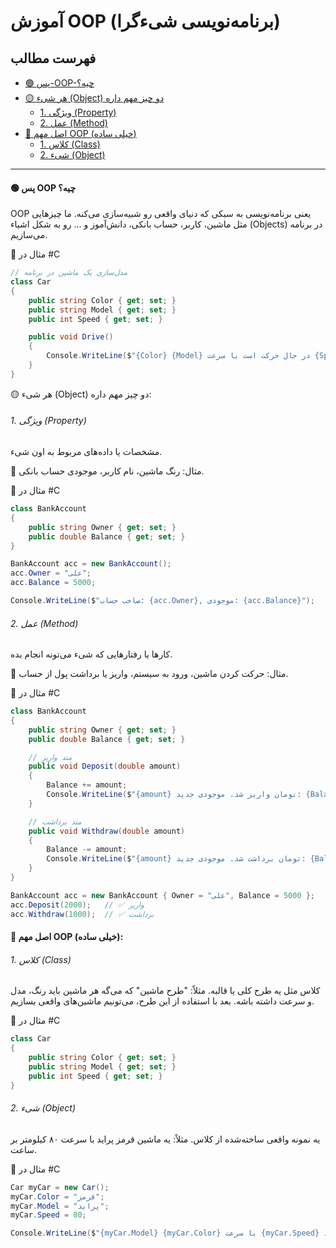 # آموزش OOP (برنامه‌نویسی شیءگرا)

## فهرست مطالب
- [🟢 پس-OOP-چیه؟](#-🟢-پس-OOP-چیه؟)
- [🟡 هر شیء (Object) دو چیز مهم داره](#🟡-هر-شیء-object-دو-چیز-مهم-داره)
  - [1. ویژگی (Property)](#1-ویژگی-property)
  - [2. عمل (Method)](#2-عمل-method)
- [🔵 اصل مهم OOP (خیلی ساده)](#🔵-اصل-مهم-oop-خیلی-ساده)
  - [1. کلاس (Class)](#1-کلاس-class)
  - [2. شیء (Object)](#2-شیء-object)

---

#### 🟢 پس OOP چیه؟

OOP یعنی برنامه‌نویسی به سبکی که دنیای واقعی رو شبیه‌سازی می‌کنه.
ما چیزهایی مثل ماشین، کاربر، حساب بانکی، دانش‌آموز و ... رو به شکل اشیاء (Objects) در برنامه می‌سازیم.

🔹 مثال در #C
```csharp
// مدل‌سازی یک ماشین در برنامه
class Car
{
    public string Color { get; set; }
    public string Model { get; set; }
    public int Speed { get; set; }

    public void Drive()
    {
        Console.WriteLine($"{Color} {Model} در حال حرکت است با سرعت {Speed} کیلومتر!");
    }
}
```

🟡 هر شیء (Object) دو چیز مهم داره:
###### 1. ویژگی (Property)

مشخصات یا داده‌های مربوط به اون شیء.

📌 مثال: رنگ ماشین، نام کاربر، موجودی حساب بانکی.

🔹 مثال در #C
```csharp
class BankAccount
{
    public string Owner { get; set; }
    public double Balance { get; set; }
}

```
```csharp
BankAccount acc = new BankAccount();
acc.Owner = "علی";
acc.Balance = 5000;

Console.WriteLine($"صاحب حساب: {acc.Owner}, موجودی: {acc.Balance}");
```

###### 2. عمل (Method)

کارها یا رفتارهایی که شیء می‌تونه انجام بده.

📌 مثال: حرکت کردن ماشین، ورود به سیستم، واریز یا برداشت پول از حساب.

🔹 مثال در #C
```csharp
class BankAccount
{
    public string Owner { get; set; }
    public double Balance { get; set; }

    // متد واریز
    public void Deposit(double amount)
    {
        Balance += amount;
        Console.WriteLine($"{amount} تومان واریز شد. موجودی جدید: {Balance}");
    }

    // متد برداشت
    public void Withdraw(double amount)
    {
        Balance -= amount;
        Console.WriteLine($"{amount} تومان برداشت شد. موجودی جدید: {Balance}");
    }
}

```
```csharp
BankAccount acc = new BankAccount { Owner = "علی", Balance = 5000 };
acc.Deposit(2000);   // ✅ واریز
acc.Withdraw(1000);  // ✅ برداشت
```

#### 🔵  اصل مهم OOP (خیلی ساده):
###### 1. کلاس (Class)

کلاس مثل یه طرح کلی یا قالبه.
مثلاً: "طرح ماشین" که می‌گه هر ماشین باید رنگ، مدل و سرعت داشته باشه.
بعد با استفاده از این طرح، می‌تونیم ماشین‌های واقعی بسازیم.

🔹 مثال در #C
```csharp
class Car
{
    public string Color { get; set; }
    public string Model { get; set; }
    public int Speed { get; set; }
}
```

###### 2. شیء (Object)

یه نمونه واقعی ساخته‌شده از کلاس.
مثلاً: یه ماشین قرمز پراید با سرعت ۸۰ کیلومتر بر ساعت.

🔹 مثال در #C
```csharp
Car myCar = new Car();
myCar.Color = "قرمز";
myCar.Model = "پراید";
myCar.Speed = 80;

Console.WriteLine($"{myCar.Model} {myCar.Color} با سرعت {myCar.Speed} کیلومتر حرکت می‌کند.");
```
